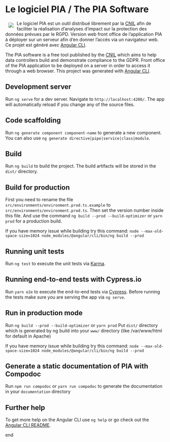 # Le logiciel PIA / The PIA Software

<img src="https://raw.githubusercontent.com/LINCnil/pia/master/src/assets/images/pia-auth-logo.png" align="left" hspace="10" vspace="6"> Le logiciel PIA est un outil distribué librement par la [CNIL](https://www.cnil.fr/fr/outil-pia-telechargez-et-installez-le-logiciel-de-la-cnil) afin de faciliter la réalisation d’analyses d’impact sur la protection des données prévues par le RGPD.
Version web front office de l’application PIA à déployer sur un serveur afin d’en donner l’accès via un navigateur web. Ce projet est généré avec [Angular CLI](https://github.com/angular/angular-cli).

The PIA software is a free tool published by the [CNIL](https://www.cnil.fr/en/open-source-pia-software-helps-carry-out-data-protection-impact-assesment) which aims to help data controllers build and demonstrate compliance to the GDPR.
Front office of the PIA application to be deployed on a server in order to access it through a web browser. This project was generated with [Angular CLI](https://github.com/angular/angular-cli).

## Development server

Run `ng serve` for a dev server. Navigate to `http://localhost:4200/`. The app will automatically reload if you change any of the source files.

## Code scaffolding

Run `ng generate component component-name` to generate a new component. You can also use `ng generate directive|pipe|service|class|module`.

## Build

Run `ng build` to build the project. The build artifacts will be stored in the `dist/` directory.

## Build for production

First you need to rename the file `src/environments/environment.prod.ts.example` to `src/environments/environment.prod.ts`.
Then set the version number inside this file.
And use the command `ng build --prod --build-optimizer` or `yarn prod` for a production build.

If you have memory issue while building try this command: `node --max-old-space-size=1024 node_modules/@angular/cli/bin/ng build --prod`

## Running unit tests

Run `ng test` to execute the unit tests via [Karma](https://karma-runner.github.io).

## Running end-to-end tests with Cypress.io

Run `yarn e2e` to execute the end-to-end tests via [Cypress](https://www.cypress.io/).
Before running the tests make sure you are serving the app via `ng serve`.

## Run in production mode

Run `ng build --prod --build-optimizer` or `yarn prod`
Put `dist/` directory which is generated by ng build into your `www/` directory (like /var/www/html for default in Apache)

If you have memory issue while building try this command: `node --max-old-space-size=1024 node_modules/@angular/cli/bin/ng build --prod`

## Generate a static documentation of PIA with Compodoc

Run `npm run compodoc` or `yarn run compodoc` to generate the documentation in your `documentation` directory

## Further help

To get more help on the Angular CLI use `ng help` or go check out the [Angular CLI README](https://github.com/angular/angular-cli/blob/master/README.md).

end